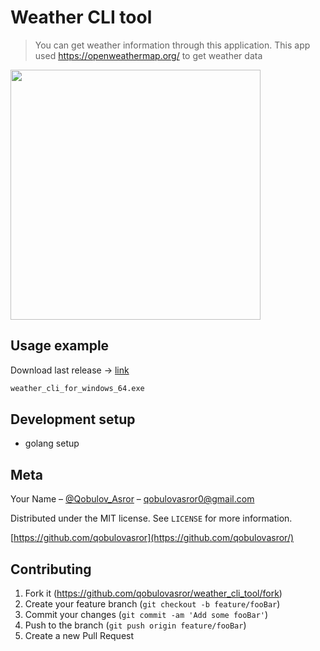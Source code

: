 # Weather CLI tool
> You can get weather information through this application.
> This app used https://openweathermap.org/ to get weather data


<img src="https://github.com/user-attachments/assets/252505c4-da00-4f51-a5e4-4affdae38ea9" width="400px"/>


## Usage example
Download last release -> [link](https://github.com/qobulovasror/weather_cli_tool/releases/download/0.0.1/weather_cli_for_windows_64.exe)
```sh
weather_cli_for_windows_64.exe
```

## Development setup
- golang setup

## Meta

Your Name – [@Qobulov_Asror]([https://t.me/Qobulov_Asror) – qobulovasror0@gmail.com

Distributed under the MIT license. See ``LICENSE`` for more information.

[https://github.com/qobulovasror](https://github.com/qobulovasror/)

## Contributing

1. Fork it (<https://github.com/qobulovasror/weather_cli_tool/fork>)
2. Create your feature branch (`git checkout -b feature/fooBar`)
3. Commit your changes (`git commit -am 'Add some fooBar'`)
4. Push to the branch (`git push origin feature/fooBar`)
5. Create a new Pull Request

